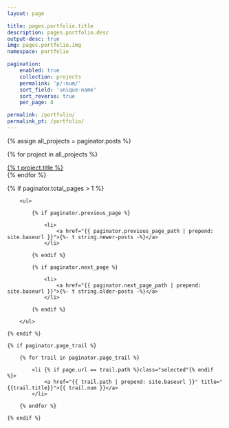 ```yaml
---
layout: page

title: pages.portfolio.title
description: pages.portfolio.desc
output-desc: true
img: pages.portfolio.img
namespace: portfolio

pagination:
    enabled: true
    collection: projects
    permalink: 'p/:num/'
    sort_field: 'unique-name'
    sort_reverse: true
    per_page: 8

permalink: /portfolio/
permalink_pt: /portfolio/
---
```


{% assign all_projects = paginator.posts %}

{% for project in all_projects %}
    <div class="project-card" style="background-image: linear-gradient(to bottom right, {{ project.color1 }}, {{ project.color2 }});">
        <a href='{{ project.url | relative_url }}'>
            <span class="clickable-div"></span>
            <div class="project-card-content">{% t project.title %}</div>
        </a>
    </div>
{% endfor %}

{% if paginator.total_pages > 1 %}

        <ul>

            {% if paginator.previous_page %}

                <li>
                    <a href="{{ paginator.previous_page_path | prepend: site.baseurl }}">{%- t string.newer-posts -%}</a>
                </li>

            {% endif %}

            {% if paginator.next_page %}

                <li>
                    <a href="{{ paginator.next_page_path | prepend: site.baseurl }}">{%- t string.older-posts -%}</a>
                </li>

            {% endif %}

        </ul>

    {% endif %}

    {% if paginator.page_trail %}

        {% for trail in paginator.page_trail %}

            <li {% if page.url == trail.path %}class="selected"{% endif %}>
                <a href="{{ trail.path | prepend: site.baseurl }}" title="{{trail.title}}">{{ trail.num }}</a>
            </li>

        {% endfor %}

    {% endif %}